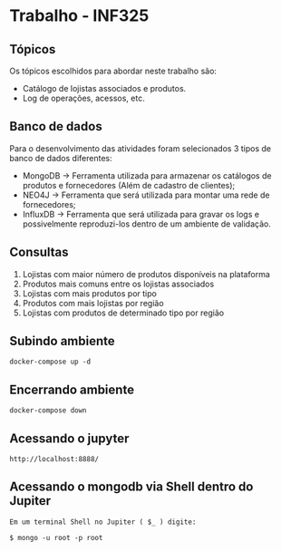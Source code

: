 # Trabalho - INF325

## Tópicos
Os tópicos escolhidos para abordar neste trabalho são:
- Catálogo de lojistas associados e produtos.
- Log de operações, acessos, etc.

## Banco de dados

Para o desenvolvimento das atividades foram selecionados 3 tipos de banco de dados diferentes:
- MongoDB -> Ferramenta utilizada para armazenar os catálogos de produtos e fornecedores (Além de cadastro de clientes);
- NEO4J -> Ferramenta que será utilizada para montar uma rede de fornecedores;
- InfluxDB -> Ferramenta que será utilizada para gravar os logs e possivelmente reproduzi-los dentro de um ambiente de validação.


## Consultas
1. Lojistas com maior número de produtos disponíveis na plataforma
2. Produtos mais comuns entre os lojistas associados
3. Lojistas com mais produtos por tipo
4. Produtos com mais lojistas por região
5. Lojistas com produtos de determinado tipo por região

## Subindo ambiente
```shell
docker-compose up -d
```

## Encerrando ambiente
```shell
docker-compose down
```

## Acessando o jupyter
```
http://localhost:8888/
```

## Acessando o mongodb via Shell dentro do Jupiter
```
Em um terminal Shell no Jupiter ( $_ ) digite:

$ mongo -u root -p root

```